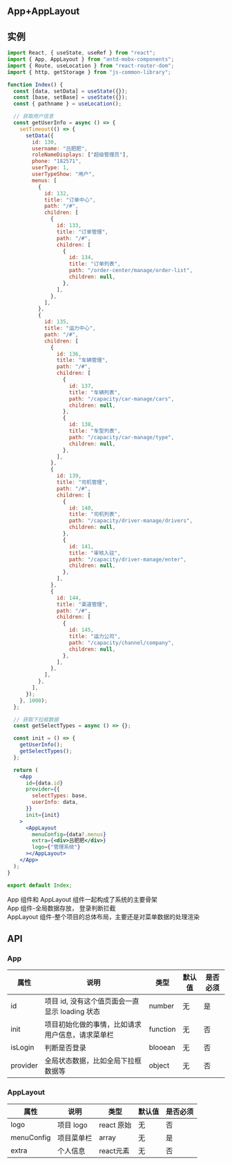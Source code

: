 ## App+AppLayout

## 实例

```jsx
import React, { useState, useRef } from "react";
import { App, AppLayout } from "antd-mobx-components";
import { Route, useLocation } from "react-router-dom";
import { http, getStorage } from "js-common-library";

function Index() {
  const [data, setData] = useState({});
  const [base, setBase] = useState({});
  const { pathname } = useLocation();

  // 获取用户信息
  const getUserInfo = async () => {
    setTimeout(() => {
      setData({
        id: 130,
        username: "吕肥肥",
        roleNameDisplays: ["超级管理员"],
        phone: "182571",
        userType: 1,
        userTypeShow: "用户",
        menus: [
          {
            id: 132,
            title: "订单中心",
            path: "/#",
            children: [
              {
                id: 133,
                title: "订单管理",
                path: "/#",
                children: [
                  {
                    id: 134,
                    title: "订单列表",
                    path: "/order-center/manage/order-list",
                    children: null,
                  },
                ],
              },
            ],
          },
          {
            id: 135,
            title: "运力中心",
            path: "/#",
            children: [
              {
                id: 136,
                title: "车辆管理",
                path: "/#",
                children: [
                  {
                    id: 137,
                    title: "车辆列表",
                    path: "/capacity/car-manage/cars",
                    children: null,
                  },
                  {
                    id: 138,
                    title: "车型列表",
                    path: "/capacity/car-manage/type",
                    children: null,
                  },
                ],
              },
              {
                id: 139,
                title: "司机管理",
                path: "/#",
                children: [
                  {
                    id: 140,
                    title: "司机列表",
                    path: "/capacity/driver-manage/drivers",
                    children: null,
                  },
                  {
                    id: 141,
                    title: "审核入驻",
                    path: "/capacity/driver-manage/enter",
                    children: null,
                  },
                ],
              },
              {
                id: 144,
                title: "渠道管理",
                path: "/#",
                children: [
                  {
                    id: 145,
                    title: "运力公司",
                    path: "/capacity/channel/company",
                    children: null,
                  },
                ],
              },
            ],
          },
        ],
      });
    }, 1000);
  };

  // 获取下拉框数据
  const getSelectTypes = async () => {};

  const init = () => {
    getUserInfo();
    getSelectTypes();
  };

  return (
    <App
      id={data.id}
      provider={{
        selectTypes: base,
        userInfo: data,
      }}
      init={init}
    >
      <AppLayout
        menuConfig={data?.menus}
        extra={<div>吕肥肥</div>}
        logo={"管理系统"}
      ></AppLayout>
    </App>
  );
}

export default Index;
```

App 组件和 AppLayout 组件一起构成了系统的主要骨架  
App 组件-全局数据存放， 登录判断拦截  
AppLayout 组件-整个项目的总体布局，主要还是对菜单数据的处理渲染

## API

### App

| 属性     | 说明                                             | 类型     | 默认值 | 是否必须 |
| -------- | ------------------------------------------------ | -------- | ------ | -------- |
| id       | 项目 id, 没有这个值页面会一直显示 loading 状态   | number   | 无     | 是       |
| init     | 项目初始化做的事情，比如请求用户信息，请求菜单栏 | function | 无     | 否       |
| isLogin  | 判断是否登录                                     | blooean  | 无     | 否       |
| provider | 全局状态数据，比如全局下拉框数据等               | object   | 无     | 否       |

### AppLayout

| 属性 | 说明 | 类型 | 默认值 | 是否必须 |
| ---- | -------- | ------ | ------ | -------- |
| logo | 项目 logo | react 原始 | 无 | 否 |
| menuConfig| 项目菜单栏 | array | 无 | 是 |
| extra | 个人信息 | react元素 | 无 | 否 |
